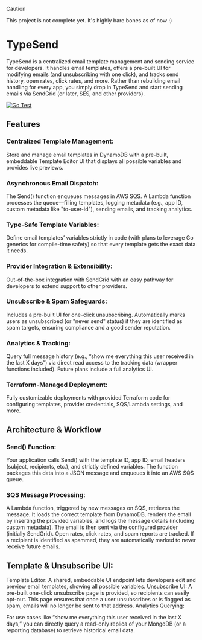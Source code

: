 > [!CAUTION]
> This project is not complete yet. It's highly bare bones as of now :)

# TypeSend

TypeSend is a centralized email template management and sending service for developers. It handles email templates, offers a pre-built UI for modifying emails (and unsubscribing with one click), and tracks send history, open rates, click rates, and more. Rather than rebuilding email handling for every app, you simply drop in TypeSend and start sending emails via SendGrid (or later, SES, and other providers).

[![Go Test](https://github.com/kvizdos/typesend/actions/workflows/test.yaml/badge.svg)](https://github.com/kvizdos/typesend/actions/workflows/test.yaml)

## Features
### Centralized Template Management:
Store and manage email templates in DynamoDB with a pre-built, embeddable Template Editor UI that displays all possible variables and provides live previews.

### Asynchronous Email Dispatch:
The Send() function enqueues messages in AWS SQS. A Lambda function processes the queue—filling templates, logging metadata (e.g., app ID, custom metadata like "to-user-id"), sending emails, and tracking analytics.

### Type-Safe Template Variables:
Define email templates’ variables strictly in code (with plans to leverage Go generics for compile-time safety) so that every template gets the exact data it needs.

### Provider Integration & Extensibility:
Out-of-the-box integration with SendGrid with an easy pathway for developers to extend support to other providers.

### Unsubscribe & Spam Safeguards:
Includes a pre-built UI for one-click unsubscribing. Automatically marks users as unsubscribed (or "never send" status) if they are identified as spam targets, ensuring compliance and a good sender reputation.

### Analytics & Tracking:
Query full message history (e.g., “show me everything this user received in the last X days”) via direct read access to the tracking data (wrapper functions included). Future plans include a full analytics UI.

### Terraform-Managed Deployment:
Fully customizable deployments with provided Terraform code for configuring templates, provider credentials, SQS/Lambda settings, and more.

## Architecture & Workflow
### Send() Function:

Your application calls Send() with the template ID, app ID, email headers (subject, recipients, etc.), and strictly defined variables.
The function packages this data into a JSON message and enqueues it into an AWS SQS queue.

### SQS Message Processing:

A Lambda function, triggered by new messages on SQS, retrieves the message.
It loads the correct template from DynamoDB, renders the email by inserting the provided variables, and logs the message details (including custom metadata).
The email is then sent via the configured provider (initially SendGrid).
Open rates, click rates, and spam reports are tracked. If a recipient is identified as spammed, they are automatically marked to never receive future emails.

## Template & Unsubscribe UI:

Template Editor: A shared, embeddable UI endpoint lets developers edit and preview email templates, showing all possible variables.
Unsubscribe UI: A pre-built one-click unsubscribe page is provided, so recipients can easily opt-out. This page ensures that once a user unsubscribes or is flagged as spam, emails will no longer be sent to that address.
Analytics Querying:

For use cases like “show me everything this user received in the last X days,” you can directly query a read-only replica of your MongoDB (or a reporting database) to retrieve historical email data.
